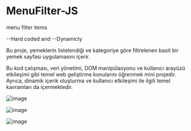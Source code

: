 # MenuFilter-JS
menu filter items 

--Hard coded and --Dynamicly

Bu proje, yemeklerin listelendiği ve kategoriye göre filtrelenen basit bir yemek sayfası  uygulamasını içerir.

Bu kod çalışması, veri yönetimi, DOM manipülasyonu ve kullanıcı arayüzü etkileşimi gibi temel web geliştirme konularını öğrenmek mini projedir. Ayrıca, dinamik içerik oluşturma ve kullanıcı etkileşimi ile ilgili temel kavramları da içermektedir.

![image](https://github.com/webkadirlivi/MenuFilter-JS/assets/114938890/71800f60-5ebe-4b0f-9404-e4959e48cb4a)

![image](https://github.com/webkadirlivi/MenuFilter-JS/assets/114938890/5d4c69b7-cc8c-409b-aec4-a5a880ea38d4)

![image](https://github.com/webkadirlivi/MenuFilter-JS/assets/114938890/fc2e0ac4-8026-419e-9149-f277116db5f0)





